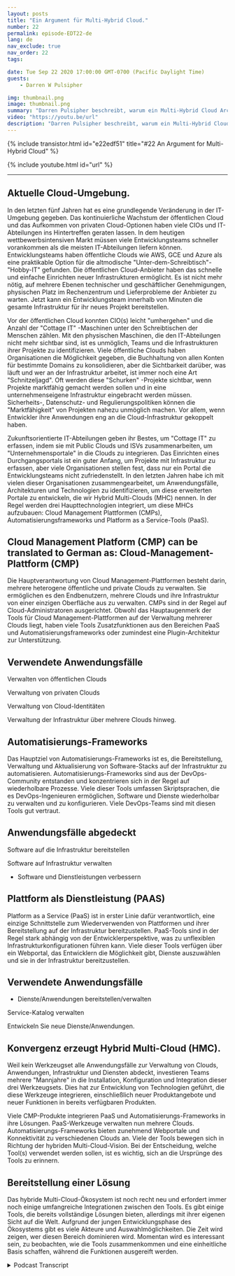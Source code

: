 ```yaml
---
layout: posts
title: "Ein Argument für Multi-Hybrid Cloud."
number: 22
permalink: episode-EDT22-de
lang: de
nav_exclude: true
nav_order: 22
tags:

date: Tue Sep 22 2020 17:00:00 GMT-0700 (Pacific Daylight Time)
guests:
    - Darren W Pulsipher

img: thumbnail.png
image: thumbnail.png
summary: "Darren Pulsipher beschreibt, warum ein Multi-Hybrid Cloud Architekt möglicherweise bereits in Ihrem Rechenzentrum vorhanden sein könnte. Die meisten Organisationen haben bereits alle Zutaten. Sie müssen nur wissen, wie sie zusammenpassen."
video: "https://youtu.be/url"
description: "Darren Pulsipher beschreibt, warum ein Multi-Hybrid Cloud Architekt möglicherweise bereits in Ihrem Rechenzentrum vorhanden sein könnte. Die meisten Organisationen haben bereits alle Zutaten. Sie müssen nur wissen, wie sie zusammenpassen."
---
```


<div>
{% include transistor.html id="e22edf51" title="#22 An Argument for Multi-Hybrid Cloud" %}

{% include youtube.html id="url" %}
</div>

---

## Aktuelle Cloud-Umgebung.

In den letzten fünf Jahren hat es eine grundlegende Veränderung in der IT-Umgebung gegeben. Das kontinuierliche Wachstum der öffentlichen Cloud und das Aufkommen von privaten Cloud-Optionen haben viele CIOs und IT-Abteilungen ins Hintertreffen geraten lassen. In dem heutigen wettbewerbsintensiven Markt müssen viele Entwicklungsteams schneller vorankommen als die meisten IT-Abteilungen liefern können. Entwicklungsteams haben öffentliche Clouds wie AWS, GCE und Azure als eine praktikable Option für die altmodische "Unter-dem-Schreibtisch"-"Hobby-IT" gefunden. Die öffentlichen Cloud-Anbieter haben das schnelle und einfache Einrichten neuer Infrastrukturen ermöglicht. Es ist nicht mehr nötig, auf mehrere Ebenen technischer und geschäftlicher Genehmigungen, physischen Platz im Rechenzentrum und Lieferprobleme der Anbieter zu warten. Jetzt kann ein Entwicklungsteam innerhalb von Minuten die gesamte Infrastruktur für ihr neues Projekt bereitstellen.

Vor der öffentlichen Cloud konnten CIO(s) leicht "umhergehen" und die Anzahl der "Cottage IT" -Maschinen unter den Schreibtischen der Menschen zählen. Mit den physischen Maschinen, die den IT-Abteilungen nicht mehr sichtbar sind, ist es unmöglich, Teams und die Infrastrukturen ihrer Projekte zu identifizieren. Viele öffentliche Clouds haben Organisationen die Möglichkeit gegeben, die Buchhaltung von allen Konten für bestimmte Domains zu konsolidieren, aber die Sichtbarkeit darüber, was läuft und wer an der Infrastruktur arbeitet, ist immer noch eine Art "Schnitzeljagd". Oft werden diese "Schurken" -Projekte sichtbar, wenn Projekte marktfähig gemacht werden sollen und in eine unternehmenseigene Infrastruktur eingebracht werden müssen. Sicherheits-, Datenschutz- und Regulierungspolitiken können die "Marktfähigkeit" von Projekten nahezu unmöglich machen. Vor allem, wenn Entwickler ihre Anwendungen eng an die Cloud-Infrastruktur gekoppelt haben.

Zukunftsorientierte IT-Abteilungen geben ihr Bestes, um "Cottage IT" zu erfassen, indem sie mit Public Clouds und ISVs zusammenarbeiten, um "Unternehmensportale" in die Clouds zu integrieren. Das Einrichten eines Durchgangsportals ist ein guter Anfang, um Projekte mit Infrastruktur zu erfassen, aber viele Organisationen stellen fest, dass nur ein Portal die Entwicklungsteams nicht zufriedenstellt. In den letzten Jahren habe ich mit vielen dieser Organisationen zusammengearbeitet, um Anwendungsfälle, Architekturen und Technologien zu identifizieren, um diese erweiterten Portale zu entwickeln, die wir Hybrid Multi-Clouds (MHC) nennen. In der Regel werden drei Haupttechnologien integriert, um diese MHCs aufzubauen: Cloud Management Plattformen (CMPs), Automatisierungsframeworks und Platform as a Service-Tools (PaaS).

## Cloud Management Platform (CMP) can be translated to German as: Cloud-Management-Plattform (CMP)

Die Hauptverantwortung von Cloud Management-Plattformen besteht darin, mehrere heterogene öffentliche und private Clouds zu verwalten. Sie ermöglichen es den Endbenutzern, mehrere Clouds und ihre Infrastruktur von einer einzigen Oberfläche aus zu verwalten. CMPs sind in der Regel auf Cloud-Administratoren ausgerichtet. Obwohl das Hauptaugenmerk der Tools für Cloud Management-Plattformen auf der Verwaltung mehrerer Clouds liegt, haben viele Tools Zusatzfunktionen aus den Bereichen PaaS und Automatisierungsframeworks oder zumindest eine Plugin-Architektur zur Unterstützung.

## Verwendete Anwendungsfälle

Verwalten von öffentlichen Clouds

Verwaltung von privaten Clouds

Verwaltung von Cloud-Identitäten

Verwaltung der Infrastruktur über mehrere Clouds hinweg.

## Automatisierungs-Frameworks

Das Hauptziel von Automatisierungs-Frameworks ist es, die Bereitstellung, Verwaltung und Aktualisierung von Software-Stacks auf der Infrastruktur zu automatisieren. Automatisierungs-Frameworks sind aus der DevOps-Community entstanden und konzentrieren sich in der Regel auf wiederholbare Prozesse. Viele dieser Tools umfassen Skriptsprachen, die es DevOps-Ingenieuren ermöglichen, Software und Dienste wiederholbar zu verwalten und zu konfigurieren. Viele DevOps-Teams sind mit diesen Tools gut vertraut.

## Anwendungsfälle abgedeckt

Software auf die Infrastruktur bereitstellen

Software auf Infrastruktur verwalten

* Software und Dienstleistungen verbessern

## Plattform als Dienstleistung (PAAS)

Platform as a Service (PaaS) ist in erster Linie dafür verantwortlich, eine einzige Schnittstelle zum Wiederverwenden von Plattformen und ihrer Bereitstellung auf der Infrastruktur bereitzustellen. PaaS-Tools sind in der Regel stark abhängig von der Entwicklerperspektive, was zu unflexiblen Infrastrukturkonfigurationen führen kann. Viele dieser Tools verfügen über ein Webportal, das Entwicklern die Möglichkeit gibt, Dienste auszuwählen und sie in der Infrastruktur bereitzustellen.

## Verwendete Anwendungsfälle

* Dienste/Anwendungen bereitstellen/verwalten

Service-Katalog verwalten

Entwickeln Sie neue Dienste/Anwendungen.

## Konvergenz erzeugt Hybrid Multi-Cloud (HMC).

Weil kein Werkzeugset alle Anwendungsfälle zur Verwaltung von Clouds, Anwendungen, Infrastruktur und Diensten abdeckt, investieren Teams mehrere "Mannjahre" in die Installation, Konfiguration und Integration dieser drei Werkzeugsets. Dies hat zur Entwicklung von Technologien geführt, die diese Werkzeuge integrieren, einschließlich neuer Produktangebote und neuer Funktionen in bereits verfügbaren Produkten.

Viele CMP-Produkte integrieren PaaS und Automatisierungs-Frameworks in ihre Lösungen. PaaS-Werkzeuge verwalten nun mehrere Clouds. Automatisierungs-Frameworks bieten zunehmend Webportale und Konnektivität zu verschiedenen Clouds an. Viele der Tools bewegen sich in Richtung der hybriden Multi-Cloud-Vision. Bei der Entscheidung, welche Tool(s) verwendet werden sollen, ist es wichtig, sich an die Ursprünge des Tools zu erinnern.

## Bereitstellung einer Lösung

Das hybride Multi-Cloud-Ökosystem ist noch recht neu und erfordert immer noch einige umfangreiche Integrationen zwischen den Tools. Es gibt einige Tools, die bereits vollständige Lösungen bieten, allerdings mit ihrer eigenen Sicht auf die Welt. Aufgrund der jungen Entwicklungsphase des Ökosystems gibt es viele Akteure und Auswahlmöglichkeiten. Die Zeit wird zeigen, wer diesen Bereich dominieren wird. Momentan wird es interessant sein, zu beobachten, wie die Tools zusammenkommen und eine einheitliche Basis schaffen, während die Funktionen ausgereift werden.



<details>
<summary> Podcast Transcript </summary>

<p></p>

</details>
